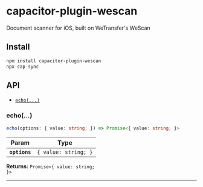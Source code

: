 # capacitor-plugin-wescan

Document scanner for iOS, built on WeTransfer's WeScan

## Install

```bash
npm install capacitor-plugin-wescan
npx cap sync
```

## API

<docgen-index>

* [`echo(...)`](#echo)

</docgen-index>

<docgen-api>
<!--Update the source file JSDoc comments and rerun docgen to update the docs below-->

### echo(...)

```typescript
echo(options: { value: string; }) => Promise<{ value: string; }>
```

| Param         | Type                            |
| ------------- | ------------------------------- |
| **`options`** | <code>{ value: string; }</code> |

**Returns:** <code>Promise&lt;{ value: string; }&gt;</code>

--------------------

</docgen-api>
